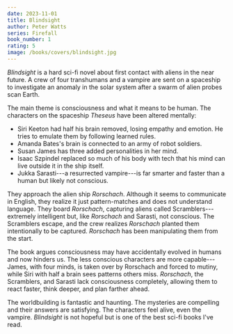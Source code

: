 ```yaml
---
date: 2023-11-01
title: Blindsight
author: Peter Watts
series: Firefall
book_number: 1
rating: 5
image: /books/covers/blindsight.jpg
---
```


<cite class="book-title">Blindsight</cite> is a hard sci-fi novel about first
contact with aliens in the near future. A crew of four transhumans and a
vampire are sent on a spaceship to investigate an anomaly in the solar system
after a swarm of alien probes scan Earth.

The main theme is consciousness and what it means to be human. The characters
on the spaceship _Theseus_ have been altered mentally:

- Siri Keeton had half his brain removed, losing empathy and emotion. He tries
  to emulate them by following learned rules.
- Amanda Bates's brain is connected to an army of robot soldiers.
- Susan James has three added personalities in her mind.
- Isaac Szpindel replaced so much of his body with tech that his mind can live
  outside it in the ship itself.
- Jukka Sarasti---a resurrected vampire---is far smarter and faster than a
  human but likely not conscious.

They approach the alien ship _Rorschach_. Although it seems to communicate in
English, they realize it just pattern-matches and does not understand
language. They board _Rorschach_, capturing aliens called
Scramblers---extremely intelligent but, like _Rorschach_ and Sarasti, not
conscious. The Scramblers escape, and the crew realizes _Rorschach_ planted
them intentionally to be captured. _Rorschach_ has been manipulating them from
the start.

The book argues consciousness may have accidentally evolved in humans and now
hinders us. The less conscious characters are more capable---James, with four
minds, is taken over by Rorschach and forced to mutiny, while Siri with half a
brain sees patterns others miss. _Rorschach_, the Scramblers, and Sarasti lack
consciousness completely, allowing them to react faster, think deeper, and
plan farther ahead.

The worldbuilding is fantastic and haunting. The mysteries are compelling and
their answers are satisfying. The characters feel alive, even the vampire.
<cite class="book-title">Blindsight</cite> is not hopeful but is one of the
best sci-fi books I've read.
